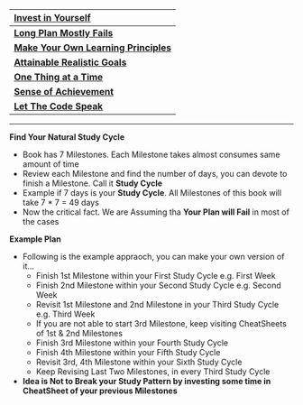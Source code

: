 | [**Invest in Yourself**](https://getpocket.com/explore/item/how-to-invest-in-yourself-1410961290) |
| :--- |
| [**Long Plan Mostly Fails**](http://www.lifehack.org/articles/featured/why-your-plans-fail.html) |
| [**Make Your Own Learning Principles**](http://inbravo.github.io/docs/refer/learning-helper.pdf) |
| [**Attainable Realistic Goals**](http://www.free-management-ebooks.com/faqps/goal-04.htm) |
| [**One Thing at a Time**](http://alifeofproductivity.com/do-one-thing-at-a-time) |
| [**Sense of Achievement**](http://changingminds.org/explanations/needs/achievement.htm) |
| [**Let The Code Speak**](http://wonko.com/post/code_aesthetics) |

---

**Find Your Natural Study Cycle**

* Book has 7 Milestones. Each Milestone takes almost consumes same amount of time
* Review each Milestone and find the number of days, you can devote to finish a Milestone. Call it **Study Cycle**
* Example if 7 days is your **Study Cycle**. All Milestones of this book will take 7 \* 7 = 49 days
* Now the critical fact. We are Assuming tha **Your Plan will Fail** in most of the cases

**Example Plan**

* Following is the example appraoch, you can make your own version of it...
  * Finish 1st Milestone within your First Study Cycle e.g. First Week
  * Finish 2nd Milestone within your Second Study Cycle e.g. Second Week
  * Revisit 1st Milestone and 2nd Milestone in your Third Study Cycle e.g. Third Week
  * If you are not able to start 3rd Milestone, keep visiting CheatSheets of 1st & 2nd Milestones
  * Finish 3rd Milestone within your Fourth Study Cycle
  * Finish 4th Milestone within your Fifth Study Cycle
  * Revisit 3rd, 4th Milestone within your Sixth Study Cycle
  * Keep Revising Last Two Milestones, in every Third Study Cycle
* **Idea is Not to Break your Study Pattern by investing some time in CheatSheet of your previous Milestones**



